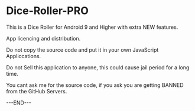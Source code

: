 # Dice-Roller-PRO
This is a Dice Roller for Android 9 and Higher with extra NEW features.

App licencing and distribution.

Do not copy the source code and put it in your own JavaScript Appliccations.

Do not Sell this application to anyone, this could cause jail period for a long time.

You cant ask me for the source code, if you ask you are getting BANNED from the GitHub Servers.

---END---



